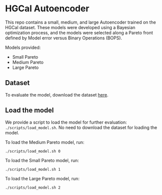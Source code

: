 # HGCal Autoencoder
This repo contains a small, medium, and large Autoencoder trained on the HGCal dataset.
These models were developed using a Bayesian optimization process, and the models were selected along a Pareto front defined by Model error versus Binary Operations (BOPS). 

Models provided:
* Small Pareto
* Medium Pareto
* Large Pareto

## Dataset
To evaluate the model, download the dataset [here](https://cseweb.ucsd.edu/~oweng/hgcal_dataset/).

## Load the model
We provide a script to load the model for further evaluation: `./scripts/load_model.sh`. 
No need to download the dataset for loading the model.

To load the Medium Pareto model, run:
```
./scripts/load_model.sh 0
```

To load the Small Pareto model, run:
```
./scripts/load_model.sh 1
```

To load the Large Pareto model, run:
```
./scripts/load_model.sh 2
```